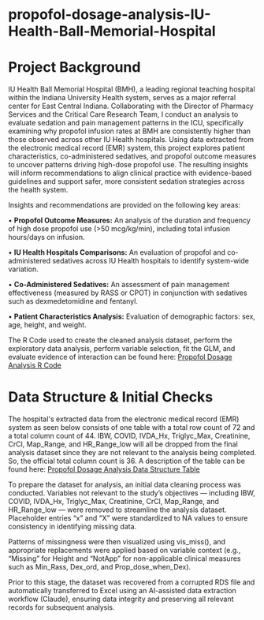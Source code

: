 # propofol-dosage-analysis-IU-Health-Ball-Memorial-Hospital

# Project Background
IU Health Ball Memorial Hospital (BMH), a leading regional teaching hospital within the Indiana University Health system, serves as a major referral center for East Central Indiana. Collaborating with the Director of Pharmacy Services and the Critical Care Research Team, I conduct an analysis to evaluate sedation and pain management patterns in the ICU, specifically examining why propofol infusion rates at BMH are consistently higher than those observed across other IU Health hospitals. Using data extracted from the electronic medical record (EMR) system, this project explores patient characteristics, co-administered sedatives, and propofol outcome measures to uncover patterns driving high-dose propofol use. The resulting insights will inform recommendations to align clinical practice with evidence-based guidelines and support safer, more consistent sedation strategies across the health system.

Insights and recommendations are provided on the following key areas:

•	**Propofol Outcome Measures:** An analysis of the duration and frequency of high dose propofol use (>50 mcg/kg/min), including total infusion hours/days on infusion.

• **IU Health Hospitals Comparisons:** An evaluation of propofol and co-administered sedatives across IU Health hospitals to identify system-wide variation.

•	**Co-Administered Sedatives:** An assessment of pain management effectiveness (measured by RASS or CPOT) in conjunction with sedatives such as dexmedetomidine and fentanyl.

•	**Patient Characteristics Analysis:** Evaluation of demographic factors: sex, age, height, and weight.


The R Code used to create the cleaned analysis dataset, perform the exploratory data analysis, perform variable selection, fit the GLM, and evaluate evidence of interaction can be found here: [Propofol Dosage Analysis R Code](https://github.com/jasminsc16/propofol-dosage-analysis-IU-Health-Ball-Memorial-Hospital/blob/main/Propofol%20Dosage%20Analysis%20IU%20Health%20Ball%20Memorial%20Hospital.Rmd)



# Data Structure & Initial Checks

The hospital's extracted data from the electronic medical record (EMR) system as seen below consists of one table with a total row count of 72 and a total column count of 44. IBW, COVID, IVDA_Hx, Triglyc_Max, Creatinine, CrCl, Map_Range, and HR_Range_low will all be dropped from the final analysis dataset since they are not relevant to the analysis being completed. So, the official total column count is 36. A description of the table can be found here: [Propofol Dosage Analysis Data Structure Table](https://github.com/jasminsc16/propofol-dosage-analysis-IU-Health-Ball-Memorial-Hospital/blob/main/Propofol%20Project_Data%20Structure%20Table.jpeg)

To prepare the dataset for analysis, an initial data cleaning process was conducted. Variables not relevant to the study’s objectives — including IBW, COVID, IVDA_Hx, Triglyc_Max, Creatinine, CrCl, Map_Range, and HR_Range_low — were removed to streamline the analysis dataset. Placeholder entries “x” and “X” were standardized to NA values to ensure consistency in identifying missing data.

Patterns of missingness were then visualized using vis_miss(), and appropriate replacements were applied based on variable context (e.g., “Missing” for Height and “NotApp” for non-applicable clinical measures such as Min_Rass, Dex_ord, and Prop_dose_when_Dex).

Prior to this stage, the dataset was recovered from a corrupted RDS file and automatically transferred to Excel using an AI-assisted data extraction workflow (Claude), ensuring data integrity and preserving all relevant records for subsequent analysis.


